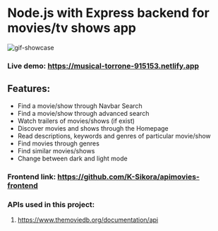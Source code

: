 # Node.js with Express backend for movies/tv shows app

![gif-showcase](https://user-images.githubusercontent.com/105585380/229607443-9e1dcc42-ec08-49fd-bbe3-7bc600ad29e1.gif)


### Live demo: https://musical-torrone-915153.netlify.app

## Features:

- Find a movie/show through Navbar Search
- Find a movie/show through advanced search
- Watch trailers of movies/shows (if exist)
- Discover movies and shows through the Homepage
- Read descriptions, keywords and genres of particular movie/show
- Find movies through genres
- Find similar movies/shows
- Change between dark and light mode

### Frontend link: https://github.com/K-Sikora/apimovies-frontend

### APIs used in this project:

1. https://www.themoviedb.org/documentation/api
